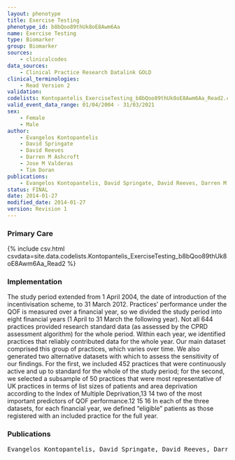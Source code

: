```yaml
---
layout: phenotype
title: Exercise Testing
phenotype_id: b8bQoo89thUk8oE8Awm6Aa
name: Exercise Testing
type: Biomarker
group: Biomarker
sources: 
    - clinicalcodes
data_sources:
    - Clinical Practice Research Datalink GOLD
clinical_terminologies:
    - Read Version 2
validation:
codelists: Kontopantelis_ExerciseTesting_b8bQoo89thUk8oE8Awm6Aa_Read2.csv
valid_event_data_range: 01/04/2004 - 31/03/2021
sex:
    - Female
    - Male
author:
    - Evangelos Kontopantelis
    - David Springate
    - David Reeves
    - Darren M Ashcroft
    - Jose M Valderas
    - Tim Doran
publications:
    - Evangelos Kontopantelis, David Springate, David Reeves, Darren M Ashcroft, Jose M Valderas, Tim Doran, Withdrawing performance indicators retrospective analysis of general practice performance under UK Quality and Outcomes Framework. BMJ, 348:g330, 2014.
status: FINAL
date: 2014-01-27
modified_date: 2014-01-27
version: Revision 1
---
```


### Primary Care

{% include csv.html csvdata=site.data.codelists.Kontopantelis_ExerciseTesting_b8bQoo89thUk8oE8Awm6Aa_Read2 %}

### Implementation

The study period extended from 1 April 2004, the date of introduction of the incentivisation scheme, to 31 March 2012. Practices’ performance under the QOF is measured over a financial year, so we divided the study period into eight financial years (1 April to 31 March the following year). Not all 644 practices provided research standard data (as assessed by the CPRD assessment algorithm) for the whole period. Within each year, we identified practices that reliably contributed data for the whole year. Our main dataset comprised this group of practices, which varies over time. We also generated two alternative datasets with which to assess the sensitivity of our findings. For the first, we included 452 practices that were continuously active and up to standard for the whole of the study period; for the second, we selected a subsample of 50 practices that were most representative of UK practices in terms of list sizes of patients and area deprivation according to the Index of Multiple Deprivation,13 14 two of the most important predictors of QOF performance.12 15 16 In each of the three datasets, for each financial year, we defined “eligible” patients as those registered with an included practice for the full year. 
 

### Publications

<pre>
Evangelos Kontopantelis, David Springate, David Reeves, Darren M Ashcroft, Jose M Valderas, Tim Doran, Withdrawing performance indicators: retrospective analysis of general practice performance under UK Quality and Outcomes Framework. BMJ, 348:g330, 2014.
</pre>
